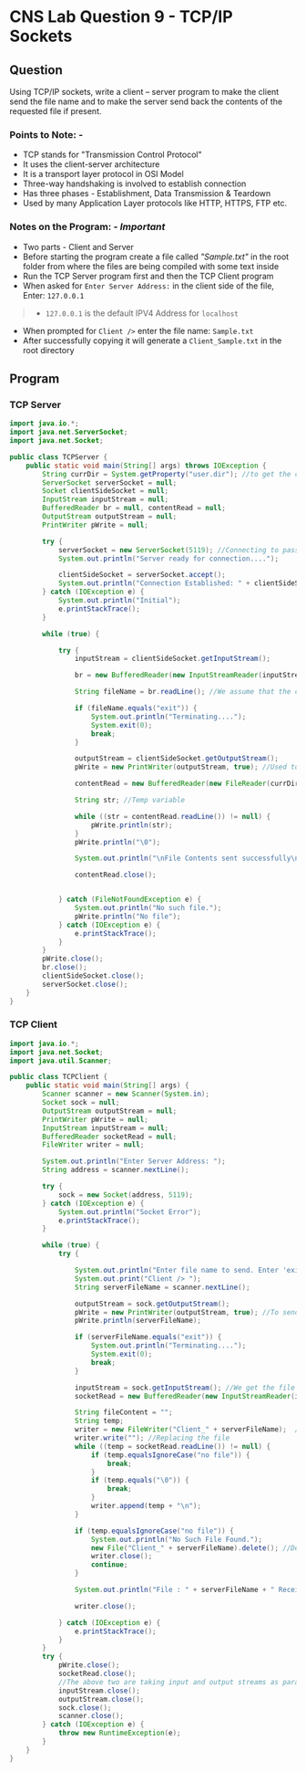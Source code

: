 # CNS Lab Question 9 - TCP/IP Sockets

## Question

Using TCP/IP sockets, write a client – server program to make the client send the file name
and to make the server send back the contents of the requested file if present.

### Points to Note: -

* TCP stands for "Transmission Control Protocol"
* It uses the client-server architecture
* It is a transport layer protocol in OSI Model
* Three-way handshaking is involved to establish connection
* Has three phases - Establishment, Data Transmission & Teardown
* Used by many Application Layer protocols like HTTP, HTTPS, FTP etc.

### Notes on the Program: - ___Important___

* Two parts - Client and Server
* Before starting the program create a file called _"Sample.txt"_ in the root folder from where the files are being compiled with some text inside
* Run the TCP Server program first and then the TCP Client program
* When asked for `Enter Server Address:` in the client side of the file, Enter: `127.0.0.1`

> * `127.0.0.1` is the default IPV4 Address for `localhost`

* When prompted for `Client />` enter the file name: `Sample.txt`
* After successfully copying it will generate a `Client_Sample.txt` in the root directory

## Program

### TCP Server

```java
import java.io.*;
import java.net.ServerSocket;
import java.net.Socket;

public class TCPServer {
    public static void main(String[] args) throws IOException {
        String currDir = System.getProperty("user.dir"); //to get the current directory
        ServerSocket serverSocket = null;
        Socket clientSideSocket = null;
        InputStream inputStream = null;
        BufferedReader br = null, contentRead = null;
        OutputStream outputStream = null;
        PrintWriter pWrite = null;

        try {
            serverSocket = new ServerSocket(5119); //Connecting to passive Server Socket
            System.out.println("Server ready for connection....");

            clientSideSocket = serverSocket.accept();
            System.out.println("Connection Established: " + clientSideSocket.getInetAddress() + "\nWaiting for Client Request.");
        } catch (IOException e) {
            System.out.println("Initial");
            e.printStackTrace();
        }

        while (true) {

            try {
                inputStream = clientSideSocket.getInputStream();

                br = new BufferedReader(new InputStreamReader(inputStream));

                String fileName = br.readLine(); //We assume that the client is sending a file name

                if (fileName.equals("exit")) {
                    System.out.println("Terminating....");
                    System.exit(0);
                    break;
                }

                outputStream = clientSideSocket.getOutputStream();
                pWrite = new PrintWriter(outputStream, true); //Used to write to the output stream

                contentRead = new BufferedReader(new FileReader(currDir + "/" + fileName)); //Reading the contents

                String str; //Temp variable

                while ((str = contentRead.readLine()) != null) {
                    pWrite.println(str);
                }
                pWrite.println("\0");

                System.out.println("\nFile Contents sent successfully\n");

                contentRead.close();


            } catch (FileNotFoundException e) {
                System.out.println("No such file.");
                pWrite.println("No file");
            } catch (IOException e) {
                e.printStackTrace();
            }
        }
        pWrite.close();
        br.close();
        clientSideSocket.close();
        serverSocket.close();
    }
}
```

### TCP Client

```java
import java.io.*;
import java.net.Socket;
import java.util.Scanner;

public class TCPClient {
    public static void main(String[] args) {
        Scanner scanner = new Scanner(System.in);
        Socket sock = null;
        OutputStream outputStream = null;
        PrintWriter pWrite = null;
        InputStream inputStream = null;
        BufferedReader socketRead = null;
        FileWriter writer = null;

        System.out.println("Enter Server Address: ");
        String address = scanner.nextLine();

        try {
            sock = new Socket(address, 5119);
        } catch (IOException e) {
            System.out.println("Socket Error");
            e.printStackTrace();
        }

        while (true) {
            try {

                System.out.println("Enter file name to send. Enter 'exit' to exit");
                System.out.print("Client /> ");
                String serverFileName = scanner.nextLine();

                outputStream = sock.getOutputStream();
                pWrite = new PrintWriter(outputStream, true); //To send the filename to server
                pWrite.println(serverFileName);

                if (serverFileName.equals("exit")) {
                    System.out.println("Terminating....");
                    System.exit(0);
                    break;
                }

                inputStream = sock.getInputStream(); //We get the file contents after this
                socketRead = new BufferedReader(new InputStreamReader(inputStream));

                String fileContent = "";
                String temp;
                writer = new FileWriter("Client_" + serverFileName);  //Writing to file
                writer.write(""); //Replacing the file
                while ((temp = socketRead.readLine()) != null) {
                    if (temp.equalsIgnoreCase("no file")) {
                        break;
                    }
                    if (temp.equals("\0")) {
                        break;
                    }
                    writer.append(temp + "\n");
                }

                if (temp.equalsIgnoreCase("no file")) {
                    System.out.println("No Such File Found.");
                    new File("Client_" + serverFileName).delete(); //Delete the non-existent file
                    writer.close();
                    continue;
                }

                System.out.println("File : " + serverFileName + " Received.");

                writer.close();

            } catch (IOException e) {
                e.printStackTrace();
            }
        }
        try {
            pWrite.close();
            socketRead.close();
            //The above two are taking input and output streams as parameter so closing them means closing the socket
            inputStream.close();
            outputStream.close();
            sock.close();
            scanner.close();
        } catch (IOException e) {
            throw new RuntimeException(e);
        }
    }
}
```
